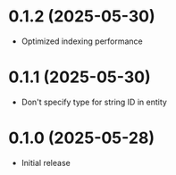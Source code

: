 # 0.1.2 (2025-05-30)

- Optimized indexing performance

# 0.1.1 (2025-05-30)

- Don't specify type for string ID in entity

# 0.1.0 (2025-05-28)

- Initial release
